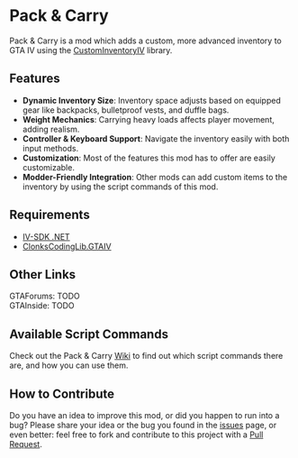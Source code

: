 # Pack & Carry
Pack & Carry is a mod which adds a custom, more advanced inventory to GTA IV using the [CustomInventoryIV](https://github.com/ClonkAndre/CustomInventoryIV) library.

## Features
- **Dynamic Inventory Size**: Inventory space adjusts based on equipped gear like backpacks, bulletproof vests, and duffle bags.   
- **Weight Mechanics**: Carrying heavy loads affects player movement, adding realism.  
- **Controller & Keyboard Support**: Navigate the inventory easily with both input methods.  
- **Customization**: Most of the features this mod has to offer are easily customizable.  
- **Modder-Friendly Integration**: Other mods can add custom items to the inventory by using the script commands of this mod.  

## Requirements
- [IV-SDK .NET](https://github.com/ClonkAndre/IV-SDK-DotNet)
- [ClonksCodingLib.GTAIV](https://github.com/ClonkAndre/ClonksCodingLib.GTAIV)

## Other Links
GTAForums: TODO  
GTAInside: TODO  

## Available Script Commands
Check out the Pack & Carry [Wiki](https://github.com/ClonkAndre/PackAndCarry/wiki) to find out which script commands there are, and how you can use them.  

## How to Contribute
Do you have an idea to improve this mod, or did you happen to run into a bug? Please share your idea or the bug you found in the [issues](https://github.com/ClonkAndre/PackAndCarry/issues) page, or even better: feel free to fork and contribute to this project with a [Pull Request](https://github.com/ClonkAndre/PackAndCarry/pulls).
